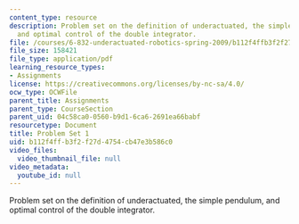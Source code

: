 ```yaml
---
content_type: resource
description: Problem set on the definition of underactuated, the simple pendulum,
  and optimal control of the double integrator.
file: /courses/6-832-underactuated-robotics-spring-2009/b112f4ffb3f2f27d4754cb47e3b586c0_MIT6_832s09_pset01.pdf
file_size: 158421
file_type: application/pdf
learning_resource_types:
- Assignments
license: https://creativecommons.org/licenses/by-nc-sa/4.0/
ocw_type: OCWFile
parent_title: Assignments
parent_type: CourseSection
parent_uid: 04c58ca0-0560-b9d1-6ca6-2691ea66babf
resourcetype: Document
title: Problem Set 1
uid: b112f4ff-b3f2-f27d-4754-cb47e3b586c0
video_files:
  video_thumbnail_file: null
video_metadata:
  youtube_id: null
---
```

Problem set on the definition of underactuated, the simple pendulum, and optimal control of the double integrator.